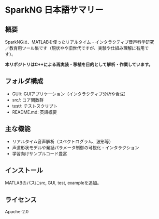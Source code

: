 # SparkNG 日本語サマリー

## 概要
SparkNGは、MATLABを使ったリアルタイム・インタラクティブ音声科学研究／教育用ツール集です（現状やや旧世代ですが、実験や仕組み理解に有用です）。

**本リポジトリはC++による再実装・移植を目的として解析・作業しています。**

## フォルダ構成
- GUI/: GUIアプリケーション（インタラクティブ分析や合成）
- src/: コア関数群
- test/: テストスクリプト
- README.md: 英語概要

## 主な機能
- リアルタイム音声解析（スペクトログラム、波形等）
- 声道形状モデルや発話パラメータ制御の可視化・インタラクション
- 学習向けサンプルコード豊富

## インストール
MATLABのパスにsrc, GUI, test, exampleを追加。

## ライセンス
Apache-2.0
